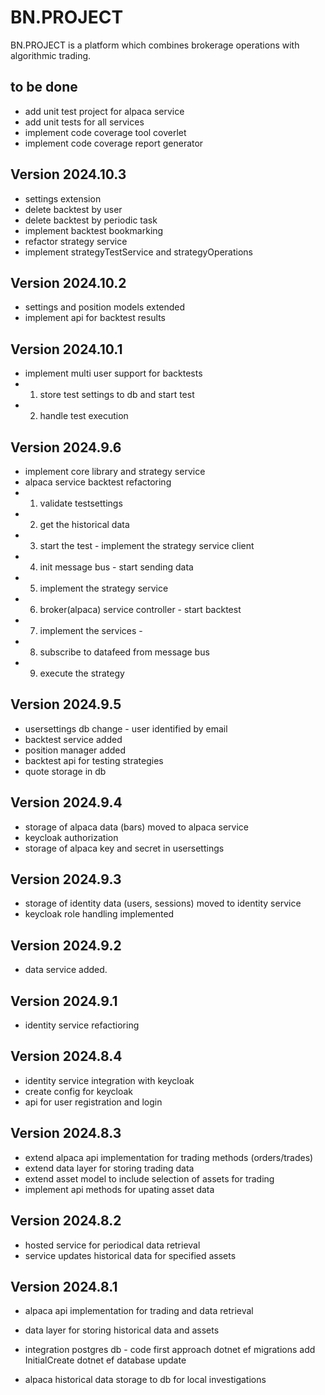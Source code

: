 # BN.PROJECT 

BN.PROJECT is a platform which combines brokerage operations with algorithmic trading.


## to be done

- add unit test project for alpaca service
- add unit tests for all services
- implement code coverage tool coverlet
- implement code coverage report generator 

## Version 2024.10.3

- settings extension
- delete backtest by user
- delete backtest by periodic task
- implement backtest bookmarking
- refactor strategy service
- implement strategyTestService and strategyOperations

## Version 2024.10.2

- settings and position models extended
- implement api for backtest results

## Version 2024.10.1

- implement multi user support for backtests
- 1. store test settings to db and start test
- 2. handle test execution 

## Version 2024.9.6

- implement core library and strategy service
- alpaca service backtest refactoring  
- 1. validate testsettings
- 2. get the historical data
- 3. start the test - implement the strategy service client
- 4. init message bus - start sending data
- 5. implement the strategy service
- 6. broker(alpaca) service controller - start backtest
- 7. implement the services - 
- 8. subscribe to datafeed from message bus 
- 9. execute the strategy

## Version 2024.9.5

- usersettings db change - user identified by email
- backtest service added 
- position manager added
- backtest api for testing strategies
- quote storage in db

## Version 2024.9.4

- storage of alpaca data (bars) moved to alpaca service
- keycloak authorization
- storage of alpaca key and secret in usersettings

## Version 2024.9.3

- storage of identity data (users, sessions) moved to identity service
- keycloak role handling implemented

## Version 2024.9.2

- data service added. 

## Version 2024.9.1

- identity service refactioring

## Version 2024.8.4

- identity service integration with keycloak 
- create config for keycloak
- api for user registration and login

## Version 2024.8.3

- extend alpaca api implementation for trading methods (orders/trades)
- extend data layer for storing trading data
- extend asset model to include selection of assets for trading
- implement api methods for upating asset data

## Version 2024.8.2

- hosted service for periodical data retrieval
- service updates historical data for specified assets

## Version 2024.8.1

- alpaca api implementation for trading and data retrieval
- data layer for storing historical data and assets
- integration postgres db - code first approach
	dotnet ef migrations add InitialCreate
	dotnet ef database update

- alpaca historical data storage to db for local investigations

